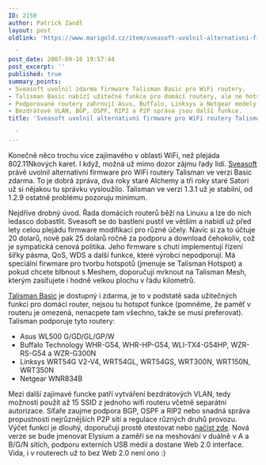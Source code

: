 ```yaml
---
ID: 2150
author: Patrick Zandl
layout: post
oldlink: 'https://www.marigold.cz/item/sveasoft-uvolnil-alternativni-firmware-pro-wifi-routery-talisman-basic

  '
post_date: 2007-09-16 19:57:44
post_excerpt: ''
published: true
summary_points:
- Sveasoft uvolnil zdarma firmware Talisman Basic pro WiFi routery.
- Talisman Basic nabízí užitečné funkce pro domácí routery, ale ne hotspot.
- Podporované routery zahrnují Asus, Buffalo, Linksys a Netgear modely.
- Bezdrátové VLAN, BGP, OSPF, RIP2 a P2P správa jsou další funkce.
title: 'Sveasoft uvolnil alternativní firmware pro WiFi routery Talisman Basic

  '
---
```


Konečně něco trochu více zajímavého v oblasti WiFi, než plejáda 802.11Nkových karet. I když, možná už mimo dozor zájmu řady lidí. <a href="http://www.sveasoft.com">Sveasoft</a> právě uvolnil alternativní firmware pro WiFi routery Talisman ve verzi Basic zdarma. To je dobrá zpráva, dva roky staré Alchemy a tři roky staré Satori už si nějakou tu správku vysloužilo. Talisman ve verzi 1.3.1 už je stabilní, od 1.2.9 ostatně problému pozoruju minimum. 

Nejdříve drobný úvod. Řada domácích routerů běží na Linuxu a lze do nich ledasco dobastlit. Sveasoft se do bastlení pustil ve větším a nabídl už před lety celou plejádu firmware modifikací pro různé účely. Navíc si za to účtuje 20 dolarů, nově pak 25 dolarů ročně za podporu a download čehokoliv, což je sympatická cenová politika. Jeho firmware s chutí implementují řízení šířky pásma, QoS, WDS a další funkce, které výrobci nepodporují. Má speciální firwmare pro tvorbu hotspotů (jmenuje se Talisman Hotspot) a pokud chcete blbnout s Meshem, doporučuji mrknout na Talisman Mesh, kterým zasíťujete i hodně velkou plochu v řádu kilometrů.

<a href="http://www.sveasoft.com/modules/phpBB2/dlman.php?func=select_folder&folder_id=10">Talisman Basic</a> je dostupný i zdarma, je to v podstatě sada užitečných funkcí pro domácí router, nejsou tu hotspot funkce (pomněme, že paměť v routeru je omezená, nenacpete tam všechno, takže se musí preferovat). Talisman podporuje tyto routery:

<ul>
<li>Asus WL500 G/GD/GL/GP/W</li>
<li>Buffalo Technology WHR-G54, WHR-HP-G54, WLI-TX4-G54HP, WZR-RS-G54 a WZR-G300N</li>
<li>Linksys WRT54G V2-V4, WRT54GL, WRT54GS, WRT300N, WRT150N, WRT350N</li>
<li>Netgear WNR834B</li>
</ul>

Mezi další zajímavé funcke patří vytváření bezdrátových VLAN, tedy možnosti použít až 15 SSID z jednoho wifi routeru včetně separátní autorizace. Síťaře zaujme podpora BGP, OSPF a RIP2 nebo snadná správa propustnosti nejrůznějších P2P  sítí a regulace různých druhů provozu. Výčet funkcí je dlouhý, doporučuji prostě otestovat nebo <a href="http://www.sveasoft.com/modules/phpBB2/viewtopic.php?t=18053">načíst zde</a>. Nová verze se bude jmenovat Elysium a zaměří se na meshování v duálně v A a B/G/N sítích, podporu externích USB médií a dostane Web 2.0 interface. Vida, i v routerech už to bez Web 2.0 není ono :)